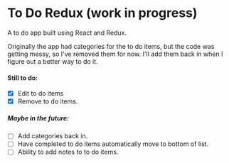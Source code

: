 # To Do Redux (work in progress)

A to do app built using React and Redux.

Originally the app had categories for the to do items, but the code was getting messy, so I've removed them for now. I'll add them back in when I figure out a better way to do it.

#### Still to do:

- [x] Edit to do items
- [x] Remove to do items.

##### Maybe in the future:

- [ ] Add categories back in.
- [ ] Have completed to do items automatically move to bottom of list.
- [ ] Ability to add notes to to do items.
